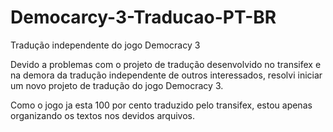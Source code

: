# Democarcy-3-Traducao-PT-BR

Tradução independente do jogo Democracy 3

Devido a problemas com o projeto de tradução desenvolvido no transifex e na demora da tradução independente de outros interessados, resolvi iniciar um novo projeto de tradução do jogo Democracy 3.

Como o jogo ja esta 100 por cento traduzido pelo transifex, estou apenas organizando os textos nos devidos arquivos.
